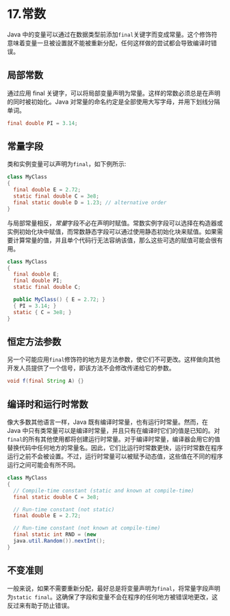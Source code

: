 # 17.常数

Java 中的变量可以通过在数据类型前添加`final`关键字而变成常量。这个修饰符意味着变量一旦被设置就不能被重新分配，任何这样做的尝试都会导致编译时错误。

## 局部常数

通过应用 final 关键字，可以将局部变量声明为常量。这样的常数必须总是在声明的同时被初始化。Java 对常量的命名约定是全部使用大写字母，并用下划线分隔单词。

```java
final double PI = 3.14;

```

## 常量字段

类和实例变量可以声明为`final`，如下例所示:

```java
class MyClass
{
  final double E = 2.72;
  static final double C = 3e8;
  final static double D = 1.23; // alternative order
}

```

与局部常量相反，*常量*字段不必在声明时赋值。常数实例字段可以选择在构造器或实例初始化块中赋值，而常数静态字段可以通过使用静态初始化块来赋值。如果需要计算常量的值，并且单个代码行无法容纳该值，那么这些可选的赋值可能会很有用。

```java
class MyClass
{
  final double E;
  final double PI;
  static final double C;

  public MyClass() { E = 2.72; }
  { PI = 3.14; }
  static { C = 3e8; }
}

```

## 恒定方法参数

另一个可能应用`final`修饰符的地方是方法参数，使它们不可更改。这样做向其他开发人员提供了一个信号，即该方法不会修改传递给它的参数。

```java
void f(final String A) {}

```

## 编译时和运行时常数

像大多数其他语言一样，Java 既有编译时常量，也有运行时常量。然而，在 Java 中只有类常量可以是编译时常量，并且只有在编译时它们的值是已知的。对`final`的所有其他使用都将创建运行时常量。对于编译时常量，编译器会用它的值替换代码中任何地方的常量名。因此，它们比运行时常数更快，运行时常数在程序运行之前不会被设置。不过，运行时常量可以被赋予动态值，这些值在不同的程序运行之间可能会有所不同。

```java
class MyClass
{
  // Compile-time constant (static and known at compile-time)
  final static double C = 3e8;

  // Run-time constant (not static)
  final double E = 2.72;

  // Run-time constant (not known at compile-time)
  final static int RND = (new
  java.util.Random()).nextInt();
}

```

## 不变准则

一般来说，如果不需要重新分配，最好总是将变量声明为`final`，将常量字段声明为`static final`。这确保了字段和变量不会在程序的任何地方被错误地更改，这反过来有助于防止错误。
